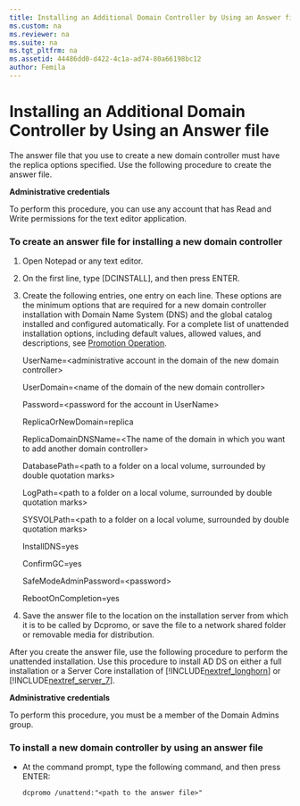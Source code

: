 ```yaml
---
title: Installing an Additional Domain Controller by Using an Answer file
ms.custom: na
ms.reviewer: na
ms.suite: na
ms.tgt_pltfrm: na
ms.assetid: 44486dd0-d422-4c1a-ad74-80a66198bc12
author: Femila
---
```

# Installing an Additional Domain Controller by Using an Answer file
  The answer file that you use to create a new domain controller must have the replica options specified. Use the following procedure to create the answer file.  
  
 **Administrative credentials**  
  
 To perform this procedure, you can use any account that has Read and Write permissions for the text editor application.  
  
### To create an answer file for installing a new domain controller  
  
1.  Open Notepad or any text editor.  
  
2.  On the first line, type \[DCINSTALL\], and then press ENTER.  
  
3.  Create the following entries, one entry on each line. These options are the minimum options that are required for a new domain controller installation with Domain Name System \(DNS\) and the global catalog installed and configured automatically. For a complete list of unattended installation options, including default values, allowed values, and descriptions, see [Promotion Operation](../Topic/Promotion-Operation.md).  
  
     UserName\=\<administrative account in the domain of the new domain controller\>  
  
     UserDomain\=\<name of the domain of the new domain controller\>  
  
     Password\=\<password for the account in UserName\>  
  
     ReplicaOrNewDomain\=replica  
  
     ReplicaDomainDNSName\=\<The name of the domain in which you want to add another domain controller\>  
  
     DatabasePath\=\<path to a folder on a local volume, surrounded by double quotation marks\>  
  
     LogPath\=\<path to a folder on a local volume, surrounded by double quotation marks\>  
  
     SYSVOLPath\=\<path to a folder on a local volume, surrounded by double quotation marks\>  
  
     InstallDNS\=yes  
  
     ConfirmGC\=yes  
  
     SafeModeAdminPassword\=\<password\>  
  
     RebootOnCompletion\=yes  
  
4.  Save the answer file to the location on the installation server from which it is to be called by Dcpromo, or save the file to a network shared folder or removable media for distribution.  
  
 After you create the answer file, use the following procedure to perform the unattended installation. Use this procedure to install AD DS on either a full installation or a Server Core installation of [!INCLUDE[nextref_longhorn](../Token/nextref_longhorn_md.md)] or [!INCLUDE[nextref_server_7](../Token/nextref_server_7_md.md)].  
  
 **Administrative credentials**  
  
 To perform this procedure, you must be a member of the Domain Admins group.  
  
### To install a new domain controller by using an answer file  
  
-   At the command prompt, type the following command, and then press ENTER:  
  
     `dcpromo /unattend:"<path to the answer file>"`  
  
  